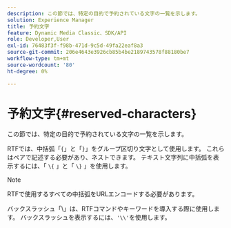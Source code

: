 ```yaml
---
description: この節では、特定の目的で予約されている文字の一覧を示します。
solution: Experience Manager
title: 予約文字
feature: Dynamic Media Classic、SDK/API
role: Developer,User
exl-id: 76483f3f-f98b-471d-9c5d-49fa22eaf8a3
source-git-commit: 206e4643e3926cb85b4be2189743578f88180be7
workflow-type: tm+mt
source-wordcount: '80'
ht-degree: 0%

---
```


# 予約文字{#reserved-characters}

この節では、特定の目的で予約されている文字の一覧を示します。

RTFでは、中括弧「`{`」と「`}`」をグループ区切り文字として使用します。 これらはペアで記述する必要があり、ネストできます。 テキスト文字列に中括弧を表示するには、「 `\{` 」と「 `\}` 」を使用します。

>[!NOTE]
>
>RTFで使用するすべての中括弧をURLエンコードする必要があります。

バックスラッシュ「\」は、RTFコマンドやキーワードを導入する際に使用します。 バックスラッシュを表示するには、`'\\'`を使用します。
